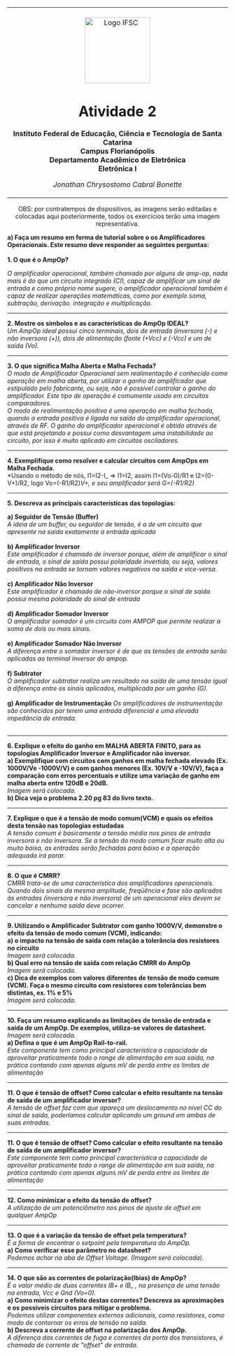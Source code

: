 <table align="center"><tr><td align="center" width="9999"><br>
<img src="../../Imagens/logoifsc.png" align="center" width="150" alt="Logo IFSC">

# Atividade 2

<b>Instituto Federal de Educação, Ciência e Tecnologia de Santa Catarina<br>
Campus Florianópolis<br>
Departamento Acadêmico de Eletrônica<br>
Eletrônica I</b>

*Jonathan Chrysostomo Cabral Bonette*
</td></tr></table>

<p align=center>OBS: por contratempos de dispositivos, as imagens serão editadas e colocadas aqui posteriormente, todos os exercícios terão uma imagem representativa.</p>

<b>a) Faça um resumo em forma de tutorial sobre o os Amplificadores Operacionais. Este resumo deve responder as seguintes perguntas:<br></b><br>
<b>1. O que é o AmpOp?</b><br>

*O amplificador operacional, também chamado por alguns de amp-op, nada mais é do que um circuito integrado (CI), capaz de amplificar um sinal de entrada e como próprio nome sugere, o amplificador operacional também é capaz de realizar operações matemáticas, como por exemplo soma, subtração, derivação. integração e multiplicação.*

---

<b>2. Mostre os simbolos e as características do AmpOp IDEAL?</b><br>
*Um AmpOp ideal possui cinco terminais, dois de entrada (inversora (-) e não inversora (+)), dois de alimentação (fonte (+Vcc) e (-Vcc) e um de saída (Vo).*

---

<b>3. O que significa Malha Aberta e Malha Fechada?</b><br>
*O modo de Amplificador Operacional sem realimentação é conhecido como operação em malha aberta, por utilizar o ganho do amplificador que estipulado pelo fabricante, ou seja, não é possível controlar o ganho do amplificador. Este tipo de operação é comumente usado em circuitos comparadores.*<br>
*O modo de realimentação positiva é uma operação em malha fechada, quando a entrada positiva é ligada na saída do amplificador operacional, através de RF. O ganho do amplificador operacional é obtido através de que está projetando e possui como desvantagem uma instabilidade ao circuito, por isso é muito aplicado em circuitos osciladores.*

---

<b>4. Exemplifique como resolver e calcular circuitos com AmpOps em Malha Fechada.</b><br>
*Usando o método de nós, I1=I2-I_ => I1=I2, assim I1=(Vo-0)/R1 e I2=(0-V+)/R2, logo Vo=(-R1/R2)*V+, e seu amplificador será G=(-R1/R2)*

---

<b>5. Descreva as principais características das topologias:</b>

<b>a) Seguidor de Tensão (Buffer)</b><br>
*A ideia de um buffer, ou seguidor de tensão, é a de um circuito que apresente na saída exatamente a entrada aplicada*<br><br>
<b>b) Amplificador Inversor</b><br>
*Este amplificador é chamado de inversor porque, além de amplificar o sinal de entrada, o sinal de saída possui polaridade invertida, ou seja, valores positivos na entrada se tornam valores negativos na saída e vice-versa.*<br><br>
<b>c) Amplificador Não Inversor</b><br>
*Este amplificador é chamado de não-inversor porque o sinal de saída possui mesma polaridade do sinal de entrada*<br><br>
<b>d) Amplificador Somador Inversor</b><br>
*O amplificador somador é um circuito com AMPOP que permite realizar a soma de dois ou mais sinais.*<br><br>
<b>e) Amplificador Somador Não Inversor</b><br>
*A diferença entre o somador inversor é de que as tensões de entrada serão aplicadas ao terminal inversor do ampop.*<br><br>
<b>f) Subtrator</b><br>
*O amplificador subtrator realiza um resultado na saída de uma tensão igual à diferença entre os sinais aplicados, multiplicada por um ganho (G).*<br><br>
<b>g) Amplificador de Instrumentação</b>
*Os amplificadores de instrumentação são conhecidos por terem uma entrada diferencial e uma elevada impedância de entrada.*<br><br>

---

<b>6. Explique o efeito do ganho em MALHA ABERTA FINITO, para as topologias Amplificador Inversor e Amplificador não inversor.</b><br>
<b>a) Exemplifique com circuitos com ganhos em malha fechada elevado (Ex. 1000V/Ve -1000V/V) e com ganhos menores (Ex. 10V/V e -10V/V), faça a comparação com erros percentuais e utilize uma variação de ganho em malha aberta entre 120dB e 20dB.<br></b>
*Imagem será colocada.*<br>
<b>b) Dica veja o problema 2.20 pg 83 do livro texto.</b><br>

---

<b>7. Explique o que é a tensão de modo comum(VCM) e quais os efeitos desta tensão nas topologias estudadas</b><br>
*A tensão comum é basicamente a tensão média nos pinos de entrada inversora e não inversora. Se a tensão do modo comum ficar muito alta ou muito baixa, as entradas serão fechadas para baixo e a operação adequada irá parar.*<br>
 
 ---
 
<b>8. O que é CMRR?</b><br>
*CMRR trata-se de uma característica dos amplificadores operacionais. Quando dois sinais da mesma amplitude, freqüência e fase são aplicados às entradas (inversora e não inversora) de um operacional eles devem se cancelar e nenhuma saída deve ocorrer.*<br>
 
 ---
 

<b>9. Utilizando o Amplificador Subtrator com ganho 1000V/V, demonstre o efeito da tensão de modo comum (VCM), indicando:</b><br>
<b>a) o impacto na tensão de saída com relação a tolerância dos resistores no circuito</b><br>
*Imagem será colocada.*<br>
<b>b) Qual erro na tensão de saída com relação CMRR do AmpOp</b><br>
*Imagem será colocada.*<br>
<b>c) Dica de exemplos com valores diferentes de tensão de modo comum (VCM). Faça o mesmo circuito com resistores com tolerâncias bem distintas, ex. 1% e 5%</b><br>
*Imagem será colocada.*<br>
 
---

<b>10. Faça um resumo explicando as limitações de tensão de entrada e saída de um AmpOp. De exemplos, utiliza-se valores de datasheet.</b><br>
*Imagem será colocada.*<br>
<b>a) Defina o que é um AmpOp Rail-to-rail.</b><br>
*Este componente tem como principal característica a capacidade de aproveitar praticamente todo o range de alimentação em sua saída, na prática contando com apenas alguns mV de perda entre os limites de alimentação*<br>

---

<b>11. O que é tensão de offset? Como calcular o efeito resultante na tensão de saída de um amplificador inversor?</b><br>
*A tensão de offset faz com que apareça um deslocamento no nível CC do sinal de saída, poderiamos calcular aplicando um ground em ambas de suas entradas.*<br>

---

<b>11. O que é tensão de offset? Como calcular o efeito resultante na tensão de saída de um amplificador inversor?</b><br>
*Este componente tem como principal característica a capacidade de aproveitar praticamente todo o range de alimentação em sua saída, na prática contando com apenas alguns mV de perda entre os limites de alimentação*<br>

---

<b>12. Como minimizar o efeito da tensão de offset?</b><br>
*A utilização de um potenciômetro nos pinos de ajuste de offset em qualquer AmpOp*<br>

---

<b>13. O que é a variação da tensão de offset pela temperatura?</b><br>
*É a forma de encontrar o setpoint pela temperatura do AmpOp.*<br>
<b>a) Como verificar esse parâmetro no datasheet?</b><br>
*Podemos achar na aba de Offset Voltage. (Imagem será colocada).*<br>

---

<b>14. O que são as correntes de polarização(Ibias) de AmpOp?</b><br>
*É o valor médio de duas correntes IB+ e IB_ , na presença de uma tensão na entrada, Vcc e Gnd (Vo=0).*<br>
<b>a) Como minimizar o efeito destas correntes? Descreva as aproximações e os possíveis circuitos para mitigar o problema.</b><br>
*Podemos utilizar componentes externos adicionais, como resistores, como modo de contornar os erros de tensão na saída.*<br>
<b>b) Descreva a corrente de offset na polarização dos AmpOp.</b><br>
*A diferença das correntes de fuga e correntes da porta dos transistores, é chamada de corrente de "offset" de entrada.*<br>
